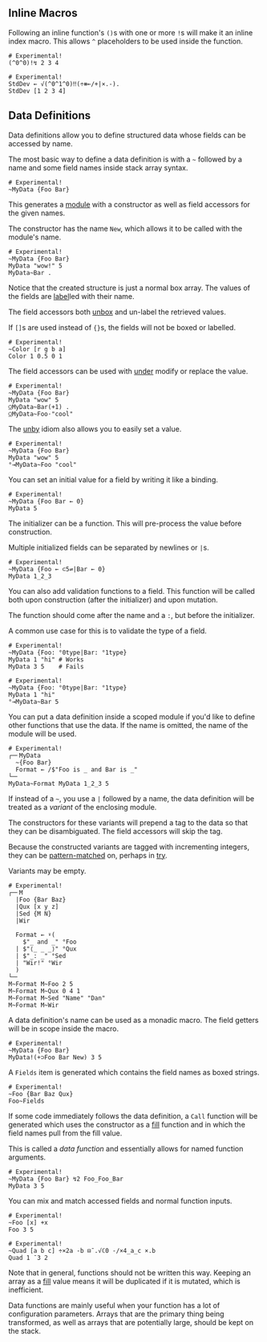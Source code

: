 ## Inline Macros

Following an inline function's `()`s with one or more `!`s will make it an inline index macro.
This allows `^` placeholders to be used inside the function.

```uiua
# Experimental!
(^0^0)!↯ 2 3 4
```

```uiua
# Experimental!
StdDev ← √(^0^1^0)‼(÷⧻⟜/+|×.-).
StdDev [1 2 3 4]
```

## Data Definitions

Data definitions allow you to define structured data whose fields can be accessed by name.

The most basic way to define a data definition is with a `~` followed by a name and some field names inside stack array syntax.

```uiua
# Experimental!
~MyData {Foo Bar}
```

This generates a [module](/tutorial/modules) with a constructor as well as field accessors for the given names.

The constructor has the name `New`, which allows it to be called with the module's name.

```uiua
# Experimental!
~MyData {Foo Bar}
MyData "wow!" 5
MyData~Bar .
```

Notice that the created structure is just a normal box array. The values of the fields are [label](/tutorial/codetactility#labels)led with their name.

The field accessors both [un](/docs/un)[box](/docs/box) and un-label the retrieved values.

If `[]`s are used instead of `{}`s, the fields will not be boxed or labelled.

```uiua
# Experimental!
~Color [r g b a]
Color 1 0.5 0 1
```

The field accessors can be used with [under](/docs/under) modify or replace the value.

```uiua
# Experimental!
~MyData {Foo Bar}
MyData "wow" 5
⍜MyData~Bar(+1) .
⍜MyData~Foo⋅"cool"
```

The [un](/docs/un)[by](/docs/by) idiom also allows you to easily set a value.

```uiua
# Experimental!
~MyData {Foo Bar}
MyData "wow" 5
°⊸MyData~Foo "cool"
```

You can set an initial value for a field by writing it like a binding.

```uiua
# Experimental!
~MyData {Foo Bar ← 0}
MyData 5
```

The initializer can be a function. This will pre-process the value before construction.

Multiple initialized fields can be separated by newlines or `|`s.

```uiua
# Experimental!
~MyData {Foo ← ⊂5⇌|Bar ← 0}
MyData 1_2_3
```

You can also add validation functions to a field. This function will be called both upon construction (after the initializer) and upon mutation.

The function should come after the name and a `:`, but before the initializer.

A common use case for this is to validate the type of a field.

```uiua should fail
# Experimental!
~MyData {Foo: °0type|Bar: °1type}
MyData 1 "hi" # Works
MyData 3 5    # Fails
```

```uiua should fail
# Experimental!
~MyData {Foo: °0type|Bar: °1type}
MyData 1 "hi"
°⊸MyData~Bar 5
```

You can put a data definition inside a scoped module if you'd like to define other functions that use the data. If the name is omitted, the name of the module will be used.

```uiua
# Experimental!
┌─╴MyData
  ~{Foo Bar}
  Format ← /$"Foo is _ and Bar is _"
└─╴
MyData~Format MyData 1_2_3 5
```

If instead of a `~`, you use a `|` followed by a name, the data definition will be treated as a *variant* of the enclosing module.

The constructors for these variants will prepend a tag to the data so that they can be disambiguated. The field accessors will skip the tag.

Because the constructed variants are tagged with incrementing integers, they can be [pattern-matched](/tutorial/patternmatching) on, perhaps in [try](/docs/try).

Variants may be empty.

```uiua
# Experimental!
┌─╴M
  |Foo {Bar Baz}
  |Qux [x y z]
  |Sed {M N}
  |Wir
  
  Format ← ⍣(
    $"_ and _" °Foo
  | $"⟨_ _ _⟩" °Qux
  | $"_: _" °Sed
  | "Wir!" °Wir
  )
└─╴
M~Format M~Foo 2 5
M~Format M~Qux 0 4 1
M~Format M~Sed "Name" "Dan"
M~Format M~Wir
```

A data definition's name can be used as a monadic macro. The field getters will be in scope inside the macro.

```uiua
# Experimental!
~MyData {Foo Bar}
MyData!(+⊃Foo Bar New) 3 5
```

A `Fields` item is generated which contains the field names as boxed strings.
```uiua
# Experimental!
~Foo {Bar Baz Qux}
Foo~Fields
```

If some code immediately follows the data definition, a `Call` function will be generated which uses the constructor as a [fill](/docs/fill) function and in which the field names pull from the fill value.

This is called a *data function* and essentially allows for named function arguments.

```uiua
# Experimental!
~MyData {Foo Bar} ↯2 Foo_Foo_Bar
MyData 3 5
```

You can mix and match accessed fields and normal function inputs.

```uiua
# Experimental!
~Foo [x] +x
Foo 3 5
```

```uiua
# Experimental!
~Quad [a b c] ÷×2a -b ⊟¯.√ℂ0 -/×4_a_c ×.b
Quad 1 ¯3 2
```

Note that in general, functions should not be written this way. Keeping an array as a [fill](/docs/fill) value means it will be duplicated if it is mutated, which is inefficient.

Data functions are mainly useful when your function has a lot of configuration parameters. Arrays that are the primary thing being transformed, as well as arrays that are potentially large, should be kept on the stack.